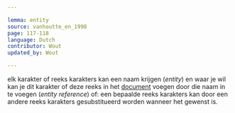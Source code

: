 ```yaml
---

lemma: entity
source: vanhoutte_en_1998
page: 117-118
language: Dutch
contributor: Wout
updated_by: Wout

---
```


elk karakter of reeks karakters kan een naam krijgen (_entity_) en waar je wil kan je dit karakter of deze reeks in het [document](document.html) voegen door die naam in te voegen (_entity reference_) of: een bepaalde reeks karakters kan door een andere reeks karakters gesubstitueerd worden wanneer het gewenst is.
